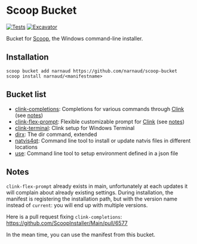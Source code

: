 # Scoop Bucket

[![Tests](https://github.com/narnaud/scoop-bucket/actions/workflows/ci.yml/badge.svg)](https://github.com/narnaud/scoop-bucket/actions/workflows/ci.yml) [![Excavator](https://github.com/narnaud/scoop-bucket/actions/workflows/excavator.yml/badge.svg)](https://github.com/narnaud/scoop-bucket/actions/workflows/excavator.yml)

Bucket for [Scoop](https://scoop.sh), the Windows command-line installer.

## Installation

```pwsh
scoop bucket add narnaud https://github.com/narnaud/scoop-bucket
scoop install narnaud/<manifestname>
```

## Bucket list

- [clink-completions](https://github.com/vladimir-kotikov/clink-completions): Completions for various commands through [Clink](https://chrisant996.github.io/clink/) (see [notes](#notes))
- [clink-flex-prompt](https://github.com/chrisant996/clink-flex-prompt): Flexible customizable prompt for [Clink](https://chrisant996.github.io/clink/) (see [notes](#notes))
- [clink-terminal](https://github.com/narnaud/clink-terminal): Clink setup for Windows Terminal
- [dirx](https://github.com/chrisant996/dirx): The dir command, extended
- [natvis4qt](https://github.com/narnaud/natvis4qt): Command line tool to install or update natvis files in different locations
- [use](https://github.com/narnaud/use): Command line tool to setup environment defined in a json file

## Notes

 `clink-flex-prompt` already exists in main, unfortunately at each updates it will complain about already existing settings. During installation, the manifest is registering the installation path, but with the version name instead of `current`: you will end up with multiple versions.

Here is a pull request fixing `clink-completions`: <https://github.com/ScoopInstaller/Main/pull/6577>

In the mean time, you can use the manifest from this bucket.
